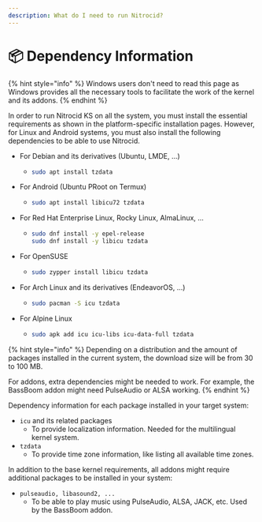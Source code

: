 ```yaml
---
description: What do I need to run Nitrocid?
---
```


# 📦 Dependency Information

{% hint style="info" %}
Windows users don't need to read this page as Windows provides all the necessary tools to facilitate the work of the kernel and its addons.
{% endhint %}

In order to run Nitrocid KS on all the system, you must install the essential requirements as shown in the platform-specific installation pages. However, for Linux and Android systems, you must also install the following dependencies to be able to use Nitrocid.

* For Debian and its derivatives (Ubuntu, LMDE, ...)
  * ```sh
    sudo apt install tzdata
    ```
* For Android (Ubuntu PRoot on Termux)
  * ```sh
    sudo apt install libicu72 tzdata
    ```
* For Red Hat Enterprise Linux, Rocky Linux, AlmaLinux, ...
  * ```sh
    sudo dnf install -y epel-release
    sudo dnf install -y libicu tzdata
    ```
* For OpenSUSE
  * ```sh
    sudo zypper install libicu tzdata
    ```
* For Arch Linux and its derivatives (EndeavorOS, ...)
  * ```sh
    sudo pacman -S icu tzdata
    ```
* For Alpine Linux
  * ```sh
    sudo apk add icu icu-libs icu-data-full tzdata
    ```

{% hint style="info" %}
Depending on a distribution and the amount of packages installed in the current system, the download size will be from 30 to 100 MB.

For addons, extra dependencies might be needed to work. For example, the BassBoom addon might need PulseAudio or ALSA working.
{% endhint %}

Dependency information for each package installed in your target system:

* `icu` and its related packages
  * To provide localization information. Needed for the multilingual kernel system.
* `tzdata`
  * To provide time zone information, like listing all available time zones.

In addition to the base kernel requirements, all addons might require additional packages to be installed in your system:

* `pulseaudio, libasound2, ...`
  * To be able to play music using PulseAudio, ALSA, JACK, etc. Used by the BassBoom addon.
